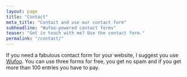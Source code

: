 ```yaml
---
layout: page
title: "Contact"
meta_title: "Contact and use our contact form"
subheadline: "Wufoo-powered contact forms"
teaser: "Get in touch with me? Use the contact form."
permalink: "/contact/"
---
```

If you need a fabulous contact form for your website, I suggest you use [Wufoo][1]. You can use three forms for free, you get no spam and if you get more than 100 entries you have to pay.

<div class="panel">
<!--iframe width="100%" height="650" frameborder="0" scrolling="no" src="https://phlowmedia.wufoo.com/embed/z7x3k1/"></iframe-->
</div>



 [1]: http://www.wufoo.com/
